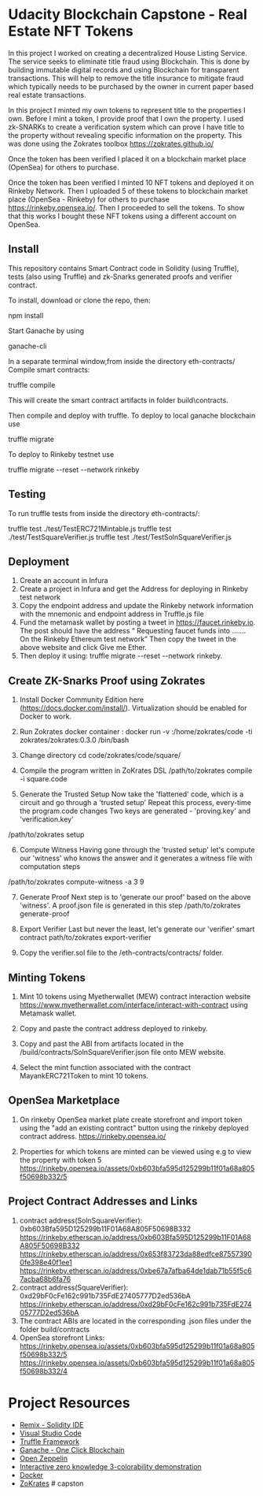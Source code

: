 # Udacity Blockchain Capstone - Real Estate NFT Tokens
In this project I worked on creating a decentralized House Listing Service. The service seeks to eliminate title fraud using Blockchain. This is done by building immutable digital records and using Blockchain for transparent transactions. This will help to remove the title insurance to mitigate fraud which typically needs to be purchased by the owner in current paper based real estate transactions.

In this project I minted my own tokens to represent title to the properties I own. Before I mint a token, I provide proof that I own the property. I used zk-SNARKs to create a verification system which can prove I have title to the property without revealing specific information on the property. This was done using the Zokrates toolbox https://zokrates.github.io/

Once the token has been verified I placed it on a blockchain market place (OpenSea) for others to purchase.

Once the token has been verified I minted 10 NFT tokens and deployed it on Rinkeby Network. Then I uploaded 5 of these tokens to blockchain market place (OpenSea - Rinkeby) for others to purchase https://rinkeby.opensea.io/. Then I proceeded to sell the tokens. To show that this works I bought these NFT tokens using a different account on OpenSea. 

## Install
This repository contains Smart Contract code in Solidity (using Truffle), tests (also using Truffle) and zk-Snarks generated proofs and verifier contract.

To install, download or clone the repo, then:

npm install

Start Ganache by using

ganache-cli

In a separate terminal window,from inside the directory eth-contracts/ Compile smart contracts:

truffle compile

This will create the smart contract artifacts in folder build\contracts.

Then compile and deploy with truffle.
To deploy to local ganache blockchain use

truffle migrate

To deploy to Rinkeby testnet use

truffle migrate --reset --network rinkeby

## Testing
To run truffle tests from inside the directory eth-contracts/:

truffle test ./test/TestERC721Mintable.js
truffle test ./test/TestSquareVerifier.js
truffle test ./test/TestSolnSquareVerifier.js

## Deployment
1. Create an account in Infura
2. Create a project in Infura and get the Address for deploying in Rinkeby test network
3. Copy the endpoint address and update the Rinkeby network information with the mnemonic and endpoint address in Truffle.js file
4. Fund the metamask wallet by posting a tweet in https://faucet.rinkeby.io. The post should have the address “ Requesting faucet funds into ……. On the Rinkeby Ethereum test network” Then copy the tweet in the above website and click Give me Ether.
5. Then deploy it using: truffle migrate --reset --network rinkeby. 

## Create ZK-Snarks Proof using Zokrates
1. Install Docker Community Edition here (https://docs.docker.com/install/). Virtualization should be enabled for Docker to work.

2. Run Zokrates docker container : docker run -v :/home/zokrates/code -ti zokrates/zokrates:0.3.0 /bin/bash

3. Change directory cd code/zokrates/code/square/

4. Compile the program written in ZoKrates DSL /path/to/zokrates compile -i square.code

5. Generate the Trusted Setup Now take the 'flattened' code, which is a circuit and go through a 'trusted setup' Repeat this process, every-time the program.code changes Two keys are generated - 'proving.key' and 'verification.key'

/path/to/zokrates setup

6. Compute Witness Having gone through the 'trusted setup' let's compute our 'witness' who knows the answer and it generates a witness file with computation steps

/path/to/zokrates compute-witness -a 3 9

7. Generate Proof Next step is to 'generate our proof' based on the above 'witness'. A proof.json file is generated in this step
/path/to/zokrates generate-proof

8. Export Verifier Last but never the least, let's generate our 'verifier' smart contract
path/to/zokrates export-verifier

9. Copy the verifier.sol file to the /eth-contracts/contracts/ folder.

## Minting Tokens
1. Mint 10 tokens using Myetherwallet (MEW) contract interaction website https://www.myetherwallet.com/interface/interact-with-contract using Metamask wallet.

2. Copy and paste the contract address deployed to rinkeby.

3. Copy and past the ABI from artifacts located in the /build/contracts/SolnSquareVerifier.json file onto MEW website.

3. Select the mint function associated with the contract MayankERC721Token to mint 10 tokens.

## OpenSea Marketplace 
1. On rinkeby OpenSea market plate create storefront and import token using the "add an existing contract" button using the rinkeby deployed contract address. https://rinkeby.opensea.io/

2. Properties for which tokens are minted can be viewed using e.g to view the property with token 5 
https://rinkeby.opensea.io/assets/0xb603bfa595d125299b11f01a68a805f50698b332/5

## Project Contract Addresses and Links
1. contract address(SolnSquareVerifier): 0xb603Bfa595D125299b11F01A68A805F50698B332
    https://rinkeby.etherscan.io/address/0xb603Bfa595D125299b11F01A68A805F50698B332
    https://rinkeby.etherscan.io/address/0x653f83723da88edfce875573900fe398e40f1ee1
    https://rinkeby.etherscan.io/address/0xbe67a7afba64de1dab71b55f5c67acba68b6fa76
2. contract address(SquareVerifier): 0xd29bF0cFe162c991b735FdE27405777D2ed536bA
    https://rinkeby.etherscan.io/address/0xd29bF0cFe162c991b735FdE27405777D2ed536bA
3. The contract ABIs are located in the corresponding .json files under the folder build/contracts
4. OpenSea storefront Links:
  https://rinkeby.opensea.io/assets/0xb603bfa595d125299b11f01a68a805f50698b332/5
  https://rinkeby.opensea.io/assets/0xb603bfa595d125299b11f01a68a805f50698b332/4
  

# Project Resources

* [Remix - Solidity IDE](https://remix.ethereum.org/)
* [Visual Studio Code](https://code.visualstudio.com/)
* [Truffle Framework](https://truffleframework.com/)
* [Ganache - One Click Blockchain](https://truffleframework.com/ganache)
* [Open Zeppelin ](https://openzeppelin.org/)
* [Interactive zero knowledge 3-colorability demonstration](http://web.mit.edu/~ezyang/Public/graph/svg.html)
* [Docker](https://docs.docker.com/install/)
* [ZoKrates](https://github.com/Zokrates/ZoKrates)
#   c a p s t o n  
 